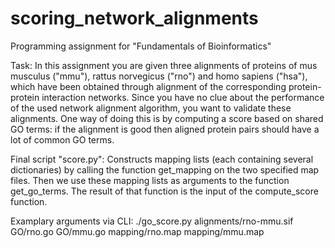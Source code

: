 # scoring_network_alignments
Programming assignment for "Fundamentals of Bioinformatics"

Task: In this assignment you are given three alignments of proteins of mus musculus ("mmu"), rattus norvegicus ("rno") and homo sapiens ("hsa"), which have been obtained through alignment of the corresponding protein-protein interaction networks. Since you have no clue about the performance of the used network alignment algorithm, you want to validate these alignments. One way of doing this is by computing a score based on shared GO terms: if the alignment is good then aligned protein pairs should have a lot of common GO terms.

Final script "score.py": Constructs mapping lists (each containing several dictionaries) by calling the function get_mapping on the two specified map files. Then we use these mapping lists as arguments to the function get_go_terms. The result of that function is the input of the compute_score function.

Examplary arguments via CLI: ./go_score.py alignments/rno-mmu.sif GO/rno.go GO/mmu.go mapping/rno.map mapping/mmu.map
